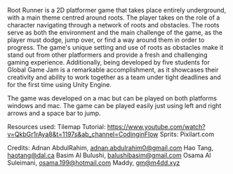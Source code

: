 Root Runner is a 2D platformer game that takes place entirely underground, with a main theme centred around roots. The player takes on the role of a character navigating through a network of roots and obstacles. The roots serve as both the environment and the main challenge of the game, as the player must dodge, jump over, or find a way around them in order to progress. The game's unique setting and use of roots as obstacles make it stand out from other platformers and provide a fresh and challenging gaming experience. Additionally, being developed by five students for Global Game Jam is a remarkable accomplishment, as it showcases their creativity and ability to work together as a team under tight deadlines and for the first time using Unity Engine.

The game was developed on a mac but can be played on both platforms windows and mac. 
The game can be played easily just using left and right arrows and a space bar to jump.

Resources used: Tilemap Tutorial: https://www.youtube.com/watch?v=QkbGr1rAya8&t=1197s&ab_channel=CodinginFlow Sprits: Pixilart.com

Credits: 
Adnan AbdulRahim, adnan.abdulrahim0@gmail.com
Hao Tang, haotang@dal.ca
Basim Al Bulushi, balushibasim@gmail.com 
Osama Al Suleimani, osama.199@hotmail.com
Maddy, gm@m4dd.xyz
